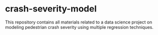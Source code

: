 # crash-severity-model
This repository contains all materials related to a data science project on modeling pedestrian crash severity using multiple regression techniques. 
